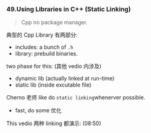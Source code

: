 ### 49.Using Libraries in C++ (Static Linking)

> Cpp no package manager.

典型的 Cpp Library 有两部分:

* includes: a bunch of `.h`
* library: prebuild binaries.

two phase for this: (其他 vedio 内涉及)

* dynamic lib (actually linked at run-time)
* static lib (inside excutable file)

Cherno 老师 like do `static linking`whenerver possible.

* fast, do some 优化

This vedio 两种 linking 都演示: (08:50)
